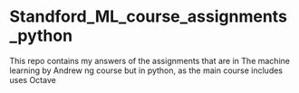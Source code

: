 # Standford_ML_course_assignments_python
This repo contains my answers of the assignments that are in The machine learning by Andrew ng course but in python, as the main course includes uses Octave   
